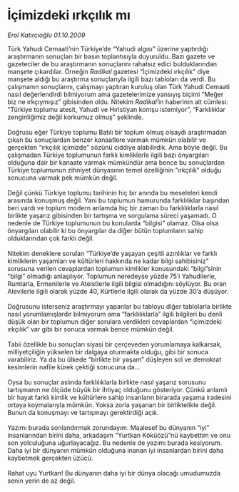 # İçimizdeki ırkçılık mı

*Erol Katırcıoğlu 01.10.2009*

<div class="taraf_structure_2col_1zq">
<div class="margen_n">



 <p>Türk Yahudi Cemaati’nin Türkiye’de “Yahudi algısı” üzerine yaptırdığı araştırmanın sonuçları bir basın toplantısıyla duyuruldu. Bazı gazete ve gazeteciler de bu araştırmanın sonuçlarını rahatsız edici bulduklarından manşete çıkardılar. Örneğin <i>Radikal</i> gazetesi “İçimizdeki ırkçılık” diye manşete aldığı bu araştırma sonuçlarıyla ilgili bazı tabloları da verdi. Bu çalışmanın sonuçlarını, çalışmayı yaptıran kuruluş olan Türk Yahudi Cemaati nasıl değerlendirdi bilmiyorum ama gazetelerimize yansıyış biçimi “Meğer biz ne ırkçıymışız” gibisinden oldu. Nitekim <i>Radikal</i>’in haberinin alt cümlesi: “Türkiye toplumu atesit, Yahudi ve Hıristiyan komşu istemiyor”, “Farklılıklar zenginliğimiz değil korkumuz olmuş” şeklinde. <br/><br/>Doğrusu eğer Türkiye toplumu Batılı bir toplum olmuş olsaydı araştırmadan çıkan bu sonuçlardan benzer kanaatlere varmak mümkün olabilir ve gerçekten “ırkçılık içimizde” sözünü ciddiye alabilirdik. Ama böyle değil. Bu çalışmadan Türkiye toplumunun farklı kimliklerle ilgili bazı önyargıları olduğuna dair bir kanaate varmak mümkündür ama bence bu sonuçlardan Türkiye toplumunun zihniyet dünyasının temel özelliğinin “ırkçılık” olduğu sonucuna varmak pek mümkün değil. <br/><br/>Değil çünkü Türkiye toplumu tarihinin hiç bir anında bu meseleleri kendi arasında konuşmuş değil. Yani bu toplumun hamurunda farklılıklar başından beri vardı ve toplum modern anlamda hiç bir zaman bu farklılıklarla nasıl birlikte yaşarız gibisinden bir tartışma ve sorgulama süreci yaşamadı. O nedenle de Türkiye toplumunun bu konularda “bilgisi” olamaz. Olsa olsa önyargıları olabilir ki bu önyargılar da diğer bütün toplumların sahip olduklarından çok farklı değil. <br/><br/>Nitekim deneklere sorulan “Türkiye’de yaşayan çeşitli azınlıklar ve farklı kimliklerin yaşamları ve kültürleri hakkında ne kadar bilgi sahibisiniz” sorusuna verilen cevaplardan toplumun kimlikler konusundaki “bilgi”sinin “bilgi” olmadığı anlaşılıyor. Toplumun neredeyse yüzde 75’i Yahudilerle, Rumlarla, Ermenilerle ve Ateistlerle ilgili bilgisi olmadığını söylüyor. Bu oran Alevilerle ilgili olarak yüzde 40, Kürtlerle ilgili olarak da yüzde 30’a düşüyor. <br/><br/>Doğrusunu isterseniz araştırmayı yapanlar bu tabloyu diğer tablolarla birlikte nasıl yorumlamışlardır bilmiyorum ama “farklılıklarla” ilgili bilgileri bu denli düşük olan bir toplumun diğer sorulara verdikleri cevaplardan “içimizdeki ırkçılık” var gibi bir sonuca varmak bence mümkün değil. <br/><br/>Tabii özellikle bu sonuçları siyasi bir çerçeveden yorumlamaya kalkarsak, milliyetçiliğin yükselen bir dalgaya oturmakta olduğu, gibi bir sonuca varabiliriz. Ya da bu ülkede “birlikte bir yaşam” düşleyen sol ve demokrat kesimlerin nafile kürek çektiği sonucuna da... <br/><br/>Oysa bu sonuçlar aslında farklılıklarla birlikte nasıl yaşarız sorusunu tartışmanın ne ölçüde büyük bir ihtiyaç olduğunu gösteriyor. Çünkü anlamlı bir hayat farklı kimlik ve kültürlere sahip insanların birarada yaşama iradesini ortaya koymalarıyla mümkün. Yoksa zorla yaşanan bir birliktelikle değil. Bunun da konuşmayı ve tartışmayı gerektirdiği açık. <br/><br/>Yazımı burada sonlandırmak zorundayım. Maalesef bu dünyanın “iyi” insanlarından birini daha, arkadaşım “Yurtkan Köküözü”nü kaybettim ve onu son yolculuğuna uğurlayacağız. Bu nedenle de yazımı burada kesiyorum. Daha iyi bir dünyanın mümkün olduğuna inanan iyi insanlardan birini daha kaybetmek gerçekten üzücü. <br/><br/>Rahat uyu Yurtkan! Bu dünyanın daha iyi bir dünya olacağı umudumuzda senin yerin de az değil.</p>
<br/>
<br/>
<br/>



<br/>


<div id="taraf_not">
</div>

</div>


</div>
